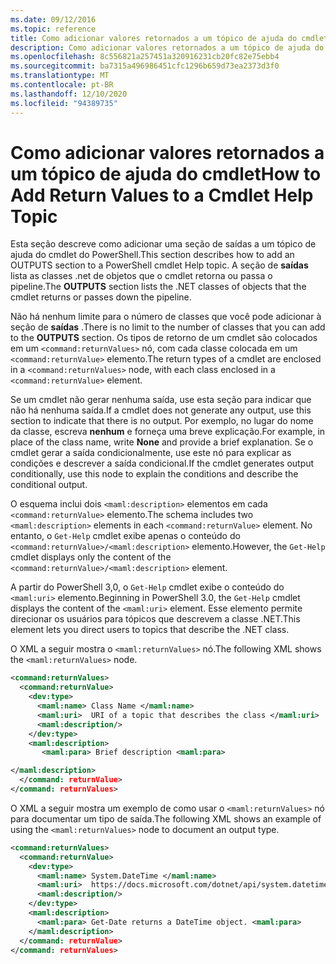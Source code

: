 ```yaml
---
ms.date: 09/12/2016
ms.topic: reference
title: Como adicionar valores retornados a um tópico de ajuda do cmdlet
description: Como adicionar valores retornados a um tópico de ajuda do cmdlet
ms.openlocfilehash: 8c556821a257451a320916231cb20fc82e75ebb4
ms.sourcegitcommit: ba7315a496986451cfc1296b659d73ea2373d3f0
ms.translationtype: MT
ms.contentlocale: pt-BR
ms.lasthandoff: 12/10/2020
ms.locfileid: "94389735"
---
```

# <a name="how-to-add-return-values-to-a-cmdlet-help-topic"></a><span data-ttu-id="b64e6-103">Como adicionar valores retornados a um tópico de ajuda do cmdlet</span><span class="sxs-lookup"><span data-stu-id="b64e6-103">How to Add Return Values to a Cmdlet Help Topic</span></span>

<span data-ttu-id="b64e6-104">Esta seção descreve como adicionar uma seção de saídas a um tópico de ajuda do cmdlet do PowerShell.</span><span class="sxs-lookup"><span data-stu-id="b64e6-104">This section describes how to add an OUTPUTS section to a PowerShell cmdlet Help topic.</span></span> <span data-ttu-id="b64e6-105">A seção de **saídas** lista as classes .net de objetos que o cmdlet retorna ou passa o pipeline.</span><span class="sxs-lookup"><span data-stu-id="b64e6-105">The **OUTPUTS** section lists the .NET classes of objects that the cmdlet returns or passes down the pipeline.</span></span>

<span data-ttu-id="b64e6-106">Não há nenhum limite para o número de classes que você pode adicionar à seção de **saídas** .</span><span class="sxs-lookup"><span data-stu-id="b64e6-106">There is no limit to the number of classes that you can add to the **OUTPUTS** section.</span></span> <span data-ttu-id="b64e6-107">Os tipos de retorno de um cmdlet são colocados em um `<command:returnValues>` nó, com cada classe colocada em um `<command:returnValue>` elemento.</span><span class="sxs-lookup"><span data-stu-id="b64e6-107">The return types of a cmdlet are enclosed in a `<command:returnValues>` node, with each class enclosed in a `<command:returnValue>` element.</span></span>

<span data-ttu-id="b64e6-108">Se um cmdlet não gerar nenhuma saída, use esta seção para indicar que não há nenhuma saída.</span><span class="sxs-lookup"><span data-stu-id="b64e6-108">If a cmdlet does not generate any output, use this section to indicate that there is no output.</span></span> <span data-ttu-id="b64e6-109">Por exemplo, no lugar do nome da classe, escreva **nenhum** e forneça uma breve explicação.</span><span class="sxs-lookup"><span data-stu-id="b64e6-109">For example, in place of the class name, write **None** and provide a brief explanation.</span></span> <span data-ttu-id="b64e6-110">Se o cmdlet gerar a saída condicionalmente, use este nó para explicar as condições e descrever a saída condicional.</span><span class="sxs-lookup"><span data-stu-id="b64e6-110">If the cmdlet generates output conditionally, use this node to explain the conditions and describe the conditional output.</span></span>

<span data-ttu-id="b64e6-111">O esquema inclui dois `<maml:description>` elementos em cada `<command:returnValue>` elemento.</span><span class="sxs-lookup"><span data-stu-id="b64e6-111">The schema includes two `<maml:description>` elements in each `<command:returnValue>` element.</span></span>
<span data-ttu-id="b64e6-112">No entanto, o `Get-Help` cmdlet exibe apenas o conteúdo do `<command:returnValue>/<maml:description>` elemento.</span><span class="sxs-lookup"><span data-stu-id="b64e6-112">However, the `Get-Help` cmdlet displays only the content of the `<command:returnValue>/<maml:description>` element.</span></span>

<span data-ttu-id="b64e6-113">A partir do PowerShell 3,0, o `Get-Help` cmdlet exibe o conteúdo do `<maml:uri>` elemento.</span><span class="sxs-lookup"><span data-stu-id="b64e6-113">Beginning in PowerShell 3.0, the `Get-Help` cmdlet displays the content of the `<maml:uri>` element.</span></span>
<span data-ttu-id="b64e6-114">Esse elemento permite direcionar os usuários para tópicos que descrevem a classe .NET.</span><span class="sxs-lookup"><span data-stu-id="b64e6-114">This element lets you direct users to topics that describe the .NET class.</span></span>

<span data-ttu-id="b64e6-115">O XML a seguir mostra o `<maml:returnValues>` nó.</span><span class="sxs-lookup"><span data-stu-id="b64e6-115">The following XML shows the `<maml:returnValues>` node.</span></span>

```xml
<command:returnValues>
  <command:returnValue>
    <dev:type>
      <maml:name> Class Name </maml:name>
      <maml:uri>  URI of a topic that describes the class </maml:uri>
      <maml:description/>
    </dev:type>
    <maml:description>
       <maml:para> Brief description <maml:para>

</maml:description>
  </command: returnValue>
</command: returnValues>
```

<span data-ttu-id="b64e6-116">O XML a seguir mostra um exemplo de como usar o `<maml:returnValues>` nó para documentar um tipo de saída.</span><span class="sxs-lookup"><span data-stu-id="b64e6-116">The following XML shows an example of using the `<maml:returnValues>` node to document an output type.</span></span>

```xml
<command:returnValues>
  <command:returnValue>
    <dev:type>
      <maml:name> System.DateTime </maml:name>
      <maml:uri>  https://docs.microsoft.com/dotnet/api/system.datetime </maml:uri>
      <maml:description/>
    </dev:type>
    <maml:description>
      <maml:para> Get-Date returns a DateTime object. <maml:para>
    </maml:description>
  </command: returnValue>
</command: returnValues>
```
